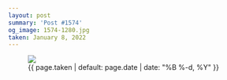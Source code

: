 ```yaml
---
layout: post
summary: 'Post #1574'
og_image: 1574-1280.jpg
taken: January 8, 2022
---
```


<figure class="post">
 <img sizes="(min-width: 700px) 50vw, calc(100vw - 2rem)" src="{{ site.assets_url }}/1574-640.jpg" srcset="{{ site.assets_url }}/1574-320.jpg 320w, {{ site.assets_url }}/1574-640.jpg 640w, {{ site.assets_url }}/1574-960.jpg 960w, {{ site.assets_url }}/1574-1280.jpg 1280w"/>
 <figcaption>
  <time>
   {{ page.taken | default: page.date | date: "%B %-d, %Y" }}
  </time>
 </figcaption>
</figure>
